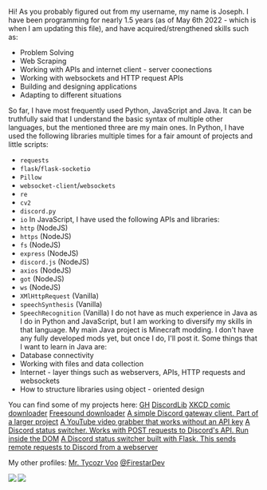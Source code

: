 Hi!
As you probably figured out from my username, my name is Joseph.
I have been programming for nearly 1.5 years (as of May 6th 2022 - which is when I am updating this file), and have acquired/strengthened skills such as:
- Problem Solving
- Web Scraping
- Working with APIs and internet client - server coonections
- Working with websockets and HTTP request APIs
- Building and designing applications
- Adapting to different situations

So far, I have most frequently used Python, JavaScript and Java. It can be truthfully said that I understand the basic syntax of multiple other languages, but the mentioned three are my main ones.
In Python, I have used the following libraries multiple times for a fair amount of projects and little scripts:
- `requests`
- `flask`/`flask-socketio`
- `Pillow`
- `websocket-client`/`websockets`
- `re`
- `cv2`
- `discord.py`
- `io`
In JavaScript, I have used the following APIs and libraries:
-  `http` (NodeJS)
-  `https` (NodeJS)
-  `fs` (NodeJS)
-  `express` (NodeJS)
-  `discord.js` (NodeJS)
-  `axios` (NodeJS)
-  `got` (NodeJS)
-  `ws` (NodeJS)
-  `XMlHttpRequest` (Vanilla)
-  `speechSynthesis` (Vanilla)
-  `SpeechRecognition` (Vanilla)
I do not have as much experience in Java as I do in Python and JavaScript, but I am working to diversify my skills in that language. My main Java project is Minecraft modding. I don't have any fully developed mods yet, but once I do, I'll post it.
Some things that I want to learn in Java are:
- Database connectivity
- Working with files and data collection
- Internet - layer things such as webservers, APIs, HTTP requests and websockets
- How to structure libraries using object - oriented design

You can find some of my projects here:
<a href="https://github.com/TycozrVoo/Projects/tree/main/gh">GH</a>
<a href="https://github.com/jdl-joseph/DiscordLib">DiscordLib</a>
<a href="https://github.com/jdl-joseph/Modules/blob/main/misc/xkcd_downloader.py">XKCD comic downloader</a>
<a href="https://github.com/jdl-joseph/Modules/blob/main/misc/freesound_dl.py">Freesound downloader</a>
<a href="https://github.com/TycozrVoo/Projects/blob/main/discord_gateway_client.py">A simple Discord gateway client. Part of a larger project</a>
<a href="https://github.com/jdl-joseph/Modules/blob/main/Google/YouTubeWrapper.py">A YouTube video grabber that works without an API key</a>
<a href="https://github.com/jdl-joseph/Modules/blob/main/Discord/status_switcher.js">A Discord status switcher. Works with POST requests to Discord's API. Run inside the DOM</a>
<a href="https://github.com/jdl-joseph/Modules/blob/main/Discord/remote_requests_status_switcher.py">A Discord status switcher built with Flask. This sends remote requests to Discord from a webserver</a>

My other profiles:
<a href="https://github.com/TycozrVoo">Mr. Tycozr Voo</a>
<a href="https://replit.com/@FirestarDev">@FirestarDev</a>

<img align="left" src="https://github-readme-stats.vercel.app/api?username=jdl-joseph&count_private=true&show_icons=true&theme=radical&hide_border=true"/>
<img align="left" src="https://github-readme-stats.vercel.app/api/top-langs/?username=jdl-joseph&layout=compact&theme=radical&hide_border=true&card_width=250"/>
